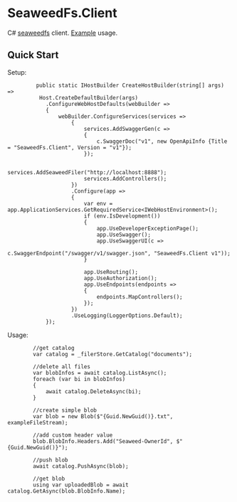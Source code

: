 SeaweedFs.Client
============

C# [seaweedfs](https://github.com/chrislusf/seaweedfs) client. [Example](./examples/SeaweedFs.Client.Example) usage.

Quick Start
-------
Setup:

             public static IHostBuilder CreateHostBuilder(string[] args) =>
              Host.CreateDefaultBuilder(args)
                .ConfigureWebHostDefaults(webBuilder =>
                {
                    webBuilder.ConfigureServices(services =>
                        {
                            services.AddSwaggerGen(c =>
                            {
                                c.SwaggerDoc("v1", new OpenApiInfo {Title = "SeaweedFs.Client", Version = "v1"});
                            });

                            services.AddSeaweedFiler("http://localhost:8888");
                            services.AddControllers();
                        })
                        .Configure(app =>
                        {
                            var env = app.ApplicationServices.GetRequiredService<IWebHostEnvironment>();
                            if (env.IsDevelopment())
                            {
                                app.UseDeveloperExceptionPage();
                                app.UseSwagger();
                                app.UseSwaggerUI(c =>
                                    c.SwaggerEndpoint("/swagger/v1/swagger.json", "SeaweedFs.Client v1"));
                            }

                            app.UseRouting();
                            app.UseAuthorization();
                            app.UseEndpoints(endpoints =>
                            {
                                endpoints.MapControllers();
                            });
                        })
                        .UseLogging(LoggerOptions.Default);
                });
            
            
Usage:

            //get catalog
            var catalog = _filerStore.GetCatalog("documents");

            //delete all files
            var blobInfos = await catalog.ListAsync();
            foreach (var bi in blobInfos)
            {
                await catalog.DeleteAsync(bi);
            }

            //create simple blob
            var blob = new Blob($"{Guid.NewGuid()}.txt", exampleFileStream);

            //add custom header value
            blob.BlobInfo.Headers.Add("Seaweed-OwnerId", $"{Guid.NewGuid()}");

            //push blob
            await catalog.PushAsync(blob);

            //get blob
            using var uploadedBlob = await catalog.GetAsync(blob.BlobInfo.Name);
